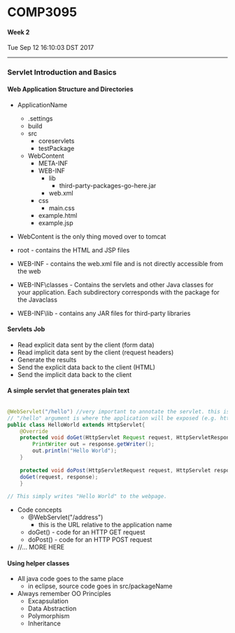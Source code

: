 # COMP3095
#### Week 2
Tue Sep 12 16:10:03 DST 2017

___

### Servlet Introduction and Basics

#### Web Application Structure and Directories

- ApplicationName
  - .settings
  - build
  - src
    - coreservlets
	- testPackage
  - WebContent
    - META-INF
	- WEB-INF
	  - lib
	    - third-party-packages-go-here.jar
	  - web.xml
	- css
	  - main.css
	- example.html
	- example.jsp


- WebContent is the only thing moved over to tomcat


- root - contains the HTML and JSP files
- WEB-INF - contains the web.xml file and is not directly accessible from the web
- WEB-INF\classes - Contains the servlets and other Java classes for your application. Each subdirectory corresponds with the package for the Javaclass
- WEB-INF\lib - contains any JAR files for third-party libraries

#### Servlets Job
- Read explicit data sent by the client (form data)
- Read implicit data sent by the client (request headers)
- Generate the results
- Send the explicit data back to the client (HTML)
- Send the implicit data back to the client 

#### A simple servlet that generates plain text
``` Java

@WebServlet("/hello") //very important to annotate the servlet. this is for configuration purposes in tomcat.
// "/hello" argument is where the application will be exposed (e.g. http://localhost:port/ApplicationName/hello)
public class HelloWorld extends HttpServlet{
	@Override
	protected void doGet(HttpServlet Request request, HttpServletResponse response) throws ServletException, IOException{
		PrintWriter out = response.getWriter();
		out.println("Hello World");
	}
	
	protected void doPost(HttpServletRequest request, HttpServlet response) throws ServletException, IOException{
	doGet(request, response);
	}
	
// This simply writes "Hello World" to the webpage.
```
- Code concepts
  - @WebServlet("/address")
    - this is the URL relative to the application name
  - doGet() - code for an HTTP GET request
  - doPost() - code for an HTTP POST request
- //... MORE HERE

#### Using helper classes
- All java code goes to the same place
  - in eclipse, source code goes in src/packageName
- Always remember OO Principles
  - Excapsulation
  - Data Abstraction
  - Polymorphism
  - Inheritance
